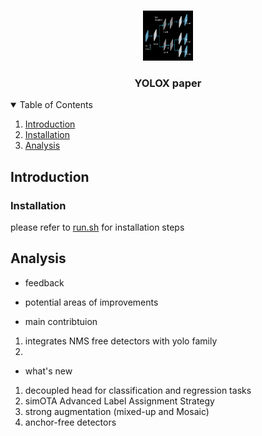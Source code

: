 
<!-- PROJECT LOGO -->
<br />
<p align="center">
  <a href="https://github.com/SamirGouda/YOLOX-Clothing_Classifier">
    <img src="images/yolox.jpg" alt="Logo" width="80" height="80">
  </a>

  <h3 align="center">YOLOX paper</h3>

  <p align="center">
    
    
  </p>
</p>



<!-- TABLE OF CONTENTS -->
<details open="open">
  <summary>Table of Contents</summary>
  <ol>
    <li>
      <a href="#introduction">Introduction</a>
    <li><a href="#installation">Installation</a></li>
    <li><a href="#analysis">Analysis</a></li>
  </ol>
</details>



<!-- ABOUT THE PROJECT -->
## Introduction

<!-- [![Product Name ScreenShot][product-screenshot]](https://example.com) -->


### Installation

please refer to [run.sh](run.sh) for installation steps

<!-- Data -->
## Analysis

- feedback



- potential areas of improvements

- main contribtuion
1. integrates NMS free detectors with yolo family
2. 

- what's new

1. decoupled head for classification and regression tasks
2. simOTA Advanced Label Assignment Strategy
3. strong augmentation (mixed-up and Mosaic)
4. anchor-free detectors 






<!-- [![fingers far from each other][screenshot-2]] -->

<!-- MARKDOWN LINKS & IMAGES -->
<!-- https://www.markdownguide.org/basic-syntax/#reference-style-links -->

[product-screenshot]: images/screenshot.png
[screenshot-2]: images/2.png